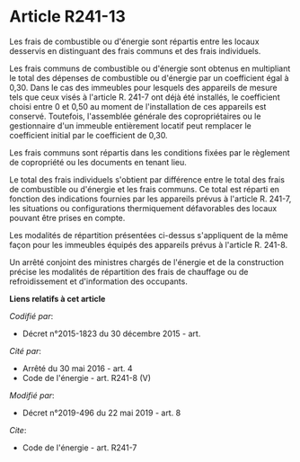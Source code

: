 # Article R241-13

Les frais de combustible ou d'énergie sont répartis entre les locaux desservis en distinguant des frais communs et des frais
individuels.

Les frais communs de combustible ou d'énergie sont obtenus en multipliant le total des dépenses de combustible ou d'énergie
par un coefficient égal à 0,30. Dans le cas des immeubles pour lesquels des appareils de mesure tels que ceux visés à
l'article R. 241-7 ont déjà été installés, le coefficient choisi entre 0 et 0,50 au moment de l'installation de ces appareils
est conservé. Toutefois, l'assemblée générale des copropriétaires ou le gestionnaire d'un immeuble entièrement locatif peut
remplacer le coefficient initial par le coefficient de 0,30.

Les frais communs sont répartis dans les conditions fixées par le règlement de copropriété ou les documents en tenant lieu.

Le total des frais individuels s'obtient par différence entre le total des frais de combustible ou d'énergie et les frais
communs. Ce total est réparti en fonction des indications fournies par les appareils prévus à l'article R. 241-7, les
situations ou configurations thermiquement défavorables des locaux pouvant être prises en compte.

Les modalités de répartition présentées ci-dessus s'appliquent de la même façon pour les immeubles équipés des appareils
prévus à l'article R. 241-8.

Un arrêté conjoint des ministres chargés de l'énergie et de la construction précise les modalités de répartition des frais de
chauffage ou de refroidissement et d'information des occupants.

**Liens relatifs à cet article**

_Codifié par_:

  - Décret n°2015-1823 du 30 décembre 2015 - art.

_Cité par_:

  - Arrêté du 30 mai 2016 - art. 4
  - Code de l'énergie - art. R241-8 (V)

_Modifié par_:

  - Décret n°2019-496 du 22 mai 2019 - art. 8

_Cite_:

  - Code de l'énergie - art. R241-7
